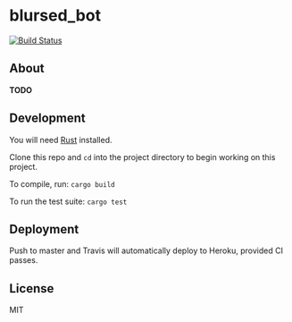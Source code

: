 # blursed\_bot

[![Build Status](https://travis-ci.org/blursed/blursed_bot.svg?branch=master)](https://travis-ci.org/blursed/blursed_bot)

## About

**TODO**

## Development

You will need [Rust](https://www.rust-lang.org/tools/install) installed.

Clone this repo and `cd` into the project directory to begin working on this project.

To compile, run: `cargo build`

To run the test suite: `cargo test`

## Deployment

Push to master and Travis will automatically deploy to Heroku, provided CI passes.

## License

MIT
